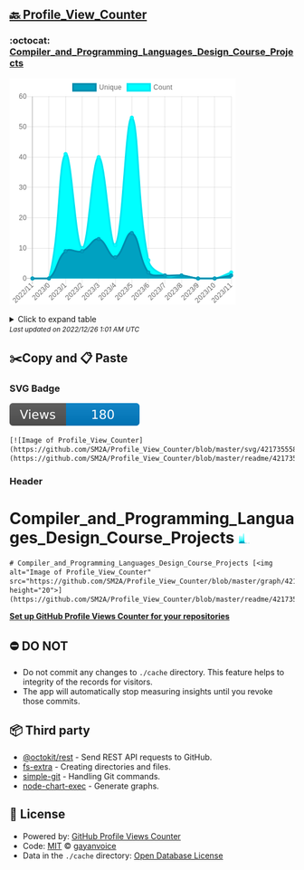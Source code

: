 ## [🔙 Profile_View_Counter](https://github.com/SM2A/Profile_View_Counter)

### :octocat: [Compiler_and_Programming_Languages_Design_Course_Projects](https://github.com/SM2A/Compiler_and_Programming_Languages_Design_Course_Projects)
![Image of Profile_View_Counter](https://github.com/SM2A/Profile_View_Counter/blob/master/graph/421735558/large/year.png)

<details>
	<summary>Click to expand table</summary>
	<h2>:calendar: Year Page Views Table</h2>
<table>
	<tr>
		<th>
			Last Updated
		</th>
		<th>
			Unique
		</th>
		<th>
			Count
		</th>
	</tr>
	<tr>
		<td>
			<code>2022/12/1</code>
		</td>
		<td>
			<code>1</code>
		</td>
		<td>
			<code>2</code>
		</td>
	</tr>
	<tr>
		<td>
			<code>2022/11/1</code>
		</td>
		<td>
			<code>0</code>
		</td>
		<td>
			<code>0</code>
		</td>
	</tr>
	<tr>
		<td>
			<code>2022/10/1</code>
		</td>
		<td>
			<code>0</code>
		</td>
		<td>
			<code>0</code>
		</td>
	</tr>
	<tr>
		<td>
			<code>2022/9/1</code>
		</td>
		<td>
			<code>1</code>
		</td>
		<td>
			<code>1</code>
		</td>
	</tr>
	<tr>
		<td>
			<code>2022/8/1</code>
		</td>
		<td>
			<code>1</code>
		</td>
		<td>
			<code>1</code>
		</td>
	</tr>
	<tr>
		<td>
			<code>2022/7/1</code>
		</td>
		<td>
			<code>2</code>
		</td>
		<td>
			<code>6</code>
		</td>
	</tr>
	<tr>
		<td>
			<code>2022/6/1</code>
		</td>
		<td>
			<code>15</code>
		</td>
		<td>
			<code>53</code>
		</td>
	</tr>
	<tr>
		<td>
			<code>2022/5/1</code>
		</td>
		<td>
			<code>7</code>
		</td>
		<td>
			<code>11</code>
		</td>
	</tr>
	<tr>
		<td>
			<code>2022/4/1</code>
		</td>
		<td>
			<code>13</code>
		</td>
		<td>
			<code>40</code>
		</td>
	</tr>
	<tr>
		<td>
			<code>2022/3/1</code>
		</td>
		<td>
			<code>9</code>
		</td>
		<td>
			<code>10</code>
		</td>
	</tr>
	<tr>
		<td>
			<code>2022/2/1</code>
		</td>
		<td>
			<code>9</code>
		</td>
		<td>
			<code>41</code>
		</td>
	</tr>
	<tr>
		<td>
			<code>2022/1/1</code>
		</td>
		<td>
			<code>0</code>
		</td>
		<td>
			<code>0</code>
		</td>
	</tr>
	<tr>
		<td>
			<code>2021/12/1</code>
		</td>
		<td>
			<code>0</code>
		</td>
		<td>
			<code>0</code>
		</td>
	</tr>
</table>

</details>
<small><i>Last updated on 2022/12/26 1:01 AM UTC</i></small>

## ✂️Copy and 📋 Paste
### SVG Badge
[![Image of Profile_View_Counter](https://github.com/SM2A/Profile_View_Counter/blob/master/svg/421735558/badge.svg)](https://github.com/SM2A/Profile_View_Counter/blob/master/readme/421735558/week.md)
```readme
[![Image of Profile_View_Counter](https://github.com/SM2A/Profile_View_Counter/blob/master/svg/421735558/badge.svg)](https://github.com/SM2A/Profile_View_Counter/blob/master/readme/421735558/week.md)
```
### Header
# Compiler_and_Programming_Languages_Design_Course_Projects [<img alt="Image of Profile_View_Counter" src="https://github.com/SM2A/Profile_View_Counter/blob/master/graph/421735558/small/year.png" height="20">](https://github.com/SM2A/Profile_View_Counter/blob/master/readme/421735558/year.md)
```readme
# Compiler_and_Programming_Languages_Design_Course_Projects [<img alt="Image of Profile_View_Counter" src="https://github.com/SM2A/Profile_View_Counter/blob/master/graph/421735558/small/year.png" height="20">](https://github.com/SM2A/Profile_View_Counter/blob/master/readme/421735558/year.md)
```
[**Set up GitHub Profile Views Counter for your repositories**](https://github.com/gayanvoice/github-profile-views-counter)
## ⛔ DO NOT
- Do not commit any changes to `./cache` directory. This feature helps to integrity of the records for visitors.
- The app will automatically stop measuring insights until you revoke those commits.
## 📦 Third party

- [@octokit/rest](https://www.npmjs.com/package/@octokit/rest) - Send REST API requests to GitHub.
- [fs-extra](https://www.npmjs.com/package/fs-extra) - Creating directories and files.
- [simple-git](https://www.npmjs.com/package/simple-git) - Handling Git commands.
- [node-chart-exec](https://www.npmjs.com/package/node-chart-exec) - Generate graphs.
## 📄 License
- Powered by: [GitHub Profile Views Counter](https://github.com/gayanvoice/github-profile-views-counter)
- Code: [MIT](./LICENSE) © [gayanvoice](https://github.com/gayanvoice/github-profile-views-counter)
- Data in the `./cache` directory: [Open Database License](https://opendatacommons.org/licenses/odbl/1-0/)